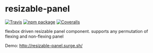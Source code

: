 # resizable-panel

[![Travis][build-badge]][build]
[![npm package][npm-badge]][npm]
[![Coveralls][coveralls-badge]][coveralls]

flexbox driven resizable panel component.
supports any permutation of flexing and non-flexing panel

Demo: http://resizable-panel.surge.sh/

[build-badge]: https://img.shields.io/travis/user/repo/master.svg?style=flat-square
[build]: https://travis-ci.org/user/repo

[npm-badge]: https://img.shields.io/npm/v/npm-package.svg?style=flat-square
[npm]: https://www.npmjs.org/package/npm-package

[coveralls-badge]: https://img.shields.io/coveralls/user/repo/master.svg?style=flat-square
[coveralls]: https://coveralls.io/github/user/repo
